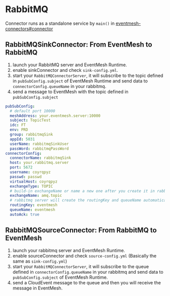 # RabbitMQ

Connector runs as a standalone service by `main()` in [eventmesh-connectors#connector](https://github.com/apache/eventmesh/tree/master/eventmesh-connectors#connector)

## RabbitMQSinkConnector: From EventMesh to RabbitMQ

1. launch your RabbitMQ server and EventMesh Runtime.
2. enable sinkConnector and check `sink-config.yml`.
3. start your `RabbitMQConnectorServer`, it will subscribe to the topic defined in `pubSubConfig.subject` of EventMesh Runtime and send data to `connectorConfig.queueName` in your rabbitmq.
4. send a message to EventMesh with the topic defined in `pubSubConfig.subject`

```yaml
pubSubConfig:  
  # default port 10000
  meshAddress: your.eventmesh.server:10000  
  subject: TopicTest  
  idc: FT  
  env: PRD  
  group: rabbitmqSink  
  appId: 5031  
  userName: rabbitmqSinkUser  
  passWord: rabbitmqPassWord  
connectorConfig:  
  connectorName: rabbitmqSink  
  host: your.rabbitmq.server
  port: 5672  
  username: coyrqpyz  
  passwd: passwd 
  virtualHost: coyrqpyz  
  exchangeType: TOPIC  
  # build-in exchangeName or name a new one after you create it in rabbitmq server.
  exchangeName: amq.topic  
  # rabbitmq server will create the routingKey and queueName automatically after you connect to it if they aren't exist before.
  routingKey: eventmesh  
  queueName: eventmesh  
  autoAck: true
```

## RabbitMQSourceConnector: From RabbitMQ to EventMesh

1. launch your rabbitmq server and EventMesh Runtime.
2. enable sourceConnector and check `source-config.yml` (Basically the same as `sink-config.yml`)
3. start your `RabbitMQConnectorServer`, it will subscribe to the queue defined in `connectorConfig.queueName` in your rabbitmq and send data to `pubSubConfig.subject` of EventMesh Runtime.
4. send a CloudEvent message to the queue and then you will receive the message in EventMesh.